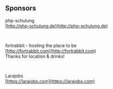 ## Sponsors

php-schulung  
[http://php-schulung.de](http://php-schulung.de)

<br>

fortrabbit - hosting the place to be  
[http://fortrabbit.com](http://fortrabbit.com)  
Thanks for location & drinks!

<br>

Larajobs  
[https://larajobs.com](https://larajobs.com)
